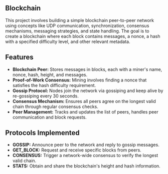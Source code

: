 ## Blockchain

This project involves building a simple blockchain peer-to-peer network using concepts like UDP communication, synchronization, consensus mechanisms, messaging strategies, and state handling. 
The goal is to create a blockchain where each block contains messages, a nonce, a hash with a specified difficulty level, and other relevant metadata.

## Features

- **Blockchain Peer:** Stores messages in blocks, each with a miner's name, nonce, hash, height, and messages.
- **Proof-of-Work Consensus:** Mining involves finding a nonce that satisfies the hash difficulty requirement.
- **Gossip Protocol:** Nodes join the network via gossiping and keep alive by re-gossiping every 30 seconds.
- **Consensus Mechanism:** Ensures all peers agree on the longest valid chain through regular consensus checks.
- **Peer Management:** Tracks and updates the list of peers, handles peer communication and block requests.

## Protocols Implemented

- **GOSSIP:** Announce peer to the network and reply to gossip messages.
- **GET_BLOCK:** Request and receive specific blocks from peers.
- **CONSENSUS:** Trigger a network-wide consensus to verify the longest valid chain.
- **STATS:** Obtain and share the blockchain's height and hash information.

